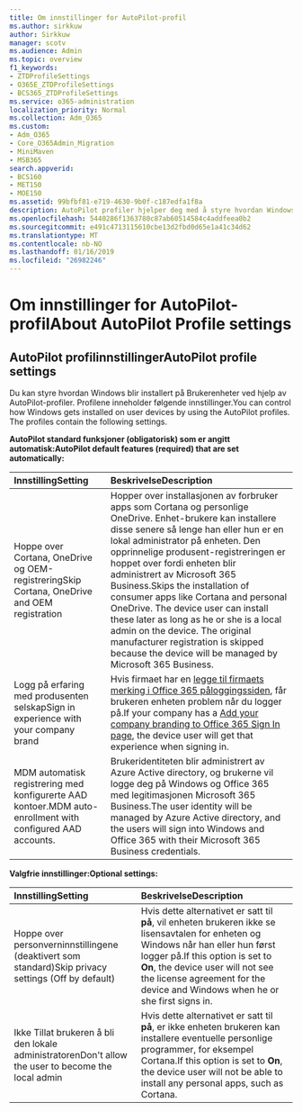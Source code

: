 ```yaml
---
title: Om innstillinger for AutoPilot-profil
ms.author: sirkkuw
author: Sirkkuw
manager: scotv
ms.audience: Admin
ms.topic: overview
f1_keywords:
- ZTDProfileSettings
- O365E_ZTDProfileSettings
- BCS365_ZTDProfileSettings
ms.service: o365-administration
localization_priority: Normal
ms.collection: Adm_O365
ms.custom:
- Adm_O365
- Core_O365Admin_Migration
- MiniMaven
- MSB365
search.appverid:
- BCS160
- MET150
- MOE150
ms.assetid: 99bfbf81-e719-4630-9b0f-c187edfa1f8a
description: AutoPilot profiler hjelper deg med å styre hvordan Windows blir installert på Brukerenheter. Profilene inneholder standard og valgfrie innstillinger som hopper Cortana installasjon.
ms.openlocfilehash: 5440286f1363780c87ab60514584c4addfeea0b2
ms.sourcegitcommit: e491c4713115610cbe13d2fbd0d65e1a41c34d62
ms.translationtype: MT
ms.contentlocale: nb-NO
ms.lasthandoff: 01/16/2019
ms.locfileid: "26982246"
---
```

# <a name="about-autopilot-profile-settings"></a><span data-ttu-id="1f974-104">Om innstillinger for AutoPilot-profil</span><span class="sxs-lookup"><span data-stu-id="1f974-104">About AutoPilot Profile settings</span></span>

## <a name="autopilot-profile-settings"></a><span data-ttu-id="1f974-105">AutoPilot profilinnstillinger</span><span class="sxs-lookup"><span data-stu-id="1f974-105">AutoPilot profile settings</span></span>

<span data-ttu-id="1f974-p102">Du kan styre hvordan Windows blir installert på Brukerenheter ved hjelp av AutoPilot-profiler. Profilene inneholder følgende innstillinger.</span><span class="sxs-lookup"><span data-stu-id="1f974-p102">You can control how Windows gets installed on user devices by using the AutoPilot profiles. The profiles contain the following settings.</span></span>
  
 <span data-ttu-id="1f974-108">**AutoPilot standard funksjoner (obligatorisk) som er angitt automatisk:**</span><span class="sxs-lookup"><span data-stu-id="1f974-108">**AutoPilot default features (required) that are set automatically:**</span></span>
  
|<span data-ttu-id="1f974-109">**Innstilling**</span><span class="sxs-lookup"><span data-stu-id="1f974-109">**Setting**</span></span>|<span data-ttu-id="1f974-110">**Beskrivelse**</span><span class="sxs-lookup"><span data-stu-id="1f974-110">**Description**</span></span>|
|:-----|:-----|
|<span data-ttu-id="1f974-111">Hoppe over Cortana, OneDrive og OEM-registrering</span><span class="sxs-lookup"><span data-stu-id="1f974-111">Skip Cortana, OneDrive and OEM registration</span></span>  <br/> |<span data-ttu-id="1f974-p103">Hopper over installasjonen av forbruker apps som Cortana og personlige OneDrive. Enhet-brukere kan installere disse senere så lenge han eller hun er en lokal administrator på enheten. Den opprinnelige produsent-registreringen er hoppet over fordi enheten blir administrert av Microsoft 365 Business.</span><span class="sxs-lookup"><span data-stu-id="1f974-p103">Skips the installation of consumer apps like Cortana and personal OneDrive. The device user can install these later as long as he or she is a local admin on the device. The original manufacturer registration is skipped because the device will be managed by Microsoft 365 Business.</span></span>  <br/> |
|<span data-ttu-id="1f974-115">Logg på erfaring med produsenten selskap</span><span class="sxs-lookup"><span data-stu-id="1f974-115">Sign in experience with your company brand</span></span>  <br/> |<span data-ttu-id="1f974-116">Hvis firmaet har en [legge til firmaets merking i Office 365 påloggingssiden](https://support.office.com/article/a1229cdb-ce19-4da5-90c7-2b9b146aef0a), får brukeren enheten problem når du logger på.</span><span class="sxs-lookup"><span data-stu-id="1f974-116">If your company has a [Add your company branding to Office 365 Sign In page](https://support.office.com/article/a1229cdb-ce19-4da5-90c7-2b9b146aef0a), the device user will get that experience when signing in.</span></span>  <br/> |
|<span data-ttu-id="1f974-117">MDM automatisk registrering med konfigurerte AAD kontoer.</span><span class="sxs-lookup"><span data-stu-id="1f974-117">MDM auto-enrollment with configured AAD accounts.</span></span>  <br/> |<span data-ttu-id="1f974-118">Brukeridentiteten blir administrert av Azure Active directory, og brukerne vil logge deg på Windows og Office 365 med legitimasjonen Microsoft 365 Business.</span><span class="sxs-lookup"><span data-stu-id="1f974-118">The user identity will be managed by Azure Active directory, and the users will sign into Windows and Office 365 with their Microsoft 365 Business credentials.</span></span>  <br/> |
   
 <span data-ttu-id="1f974-119">**Valgfrie innstillinger:**</span><span class="sxs-lookup"><span data-stu-id="1f974-119">**Optional settings:**</span></span>
  
|<span data-ttu-id="1f974-120">**Innstilling**</span><span class="sxs-lookup"><span data-stu-id="1f974-120">**Setting**</span></span>|<span data-ttu-id="1f974-121">**Beskrivelse**</span><span class="sxs-lookup"><span data-stu-id="1f974-121">**Description**</span></span>|
|:-----|:-----|
|<span data-ttu-id="1f974-122">Hoppe over personverninnstillingene (deaktivert som standard)</span><span class="sxs-lookup"><span data-stu-id="1f974-122">Skip privacy settings (Off by default)</span></span>  <br/> |<span data-ttu-id="1f974-123">Hvis dette alternativet er satt til **på**, vil enheten brukeren ikke se lisensavtalen for enheten og Windows når han eller hun først logger på.</span><span class="sxs-lookup"><span data-stu-id="1f974-123">If this option is set to **On**, the device user will not see the license agreement for the device and Windows when he or she first signs in.</span></span>  <br/> |
|<span data-ttu-id="1f974-124">Ikke Tillat brukeren å bli den lokale administratoren</span><span class="sxs-lookup"><span data-stu-id="1f974-124">Don't allow the user to become the local admin</span></span>  <br/> |<span data-ttu-id="1f974-125">Hvis dette alternativet er satt til **på**, er ikke enheten brukeren kan installere eventuelle personlige programmer, for eksempel Cortana.</span><span class="sxs-lookup"><span data-stu-id="1f974-125">If this option is set to **On**, the device user will not be able to install any personal apps, such as Cortana.</span></span>  <br/> |
   
